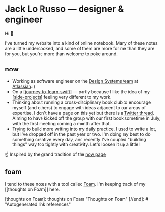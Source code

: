 # Jack Lo Russo — designer & engineer

Hi 👋

I've turned my website into a kind of online notebook. Many of these notes are a little undercooked, and some of them are more for me than they are for you, but you're more than welcome to poke around.

## now

- Working as software engineer on the [Design Systems team](https://atlassian.design) at [Atlassian](https://www.atlassian.com/).:)
- On a [[journey-to-learn-swift]] — partly because I like the idea of my [[side-projects]] feeling very different to my work.
- Thinking about running a cross-disciplinary book club to encourage myself (and others) to engage with ideas adjacent to our areas of expertise. I don't have a page on this yet but there is a [Twitter thread](https://twitter.com/lol_russo/status/1272698810473410561?s=20). Aiming to have kicked off the group with our first book sometime in July, with the first meeting coming a month after that.
- Trying to build more writing into my daily practice. I used to write a lot, but I've dropped off in the past year or two. I'm doing my best to do something creative every day, and recently I've coupled "building things" way too tightly with creativity. Let's loosen it up a little!

☝️ Inspired by the grand tradition of the [now page](https://sivers.org/now)

## foam

I tend to these notes with a tool called [Foam](https://foambubble.github.io/foam/). I'm keeping track of my [[thoughts on Foam]] here.

[//begin]: # "Autogenerated link references for markdown compatibility"
[inbox]: inbox "Inbox"
[foam-tips]: foam-tips "Foam tips"
[todo]: todo "Todo"
[journey-to-learn-swift]: journey-to-learn-swift "Journey to learn Swift"
[side-projects]: side-projects "Side projects"
[thoughts on Foam]: thoughts on Foam "Thoughts on Foam"
[//end]: # "Autogenerated link references"

